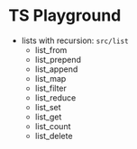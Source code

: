# TS Playground

* lists with recursion: `src/list`
  * list_from
  * list_prepend
  * list_append
  * list_map
  * list_filter
  * list_reduce
  * list_set
  * list_get
  * list_count
  * list_delete